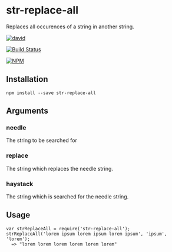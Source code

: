 str-replace-all
===============
Replaces all occurences of a string in another string.

[![david](https://david-dm.org/strarsis/str-replace-all.svg)](https://david-dm.org/strarsis/str-replace-all)

[![Build Status](https://travis-ci.org/strarsis/str-replace-all.svg)](https://travis-ci.org/strarsis/str-replace-all)

[![NPM](https://nodei.co/npm/str-replace-all.png?downloads=true&downloadRank=true&stars=true)](https://nodei.co/npm/str-replace-all/)


Installation
------------
````
npm install --save str-replace-all
````


Arguments
---------
### needle
The string to be searched for

### replace
The string which replaces the needle string.

### haystack
The string which is searched for the needle string.


Usage
-----
````
var strReplaceAll = require('str-replace-all');
strReplaceAll('lorem ipsum lorem ipsum lorem ipsum', 'ipsum', 'lorem');
  => "lorem lorem lorem lorem lorem lorem"
````
